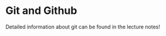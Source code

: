# Git and Github

Detailed information about git can be found in the lecture notes!

<object data="../week4/week4.pdf" type="application/pdf" width="100%" height="900px"></object>
